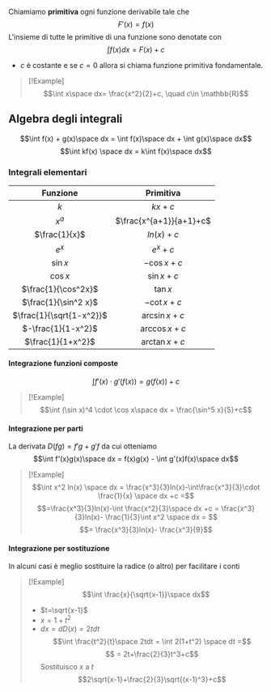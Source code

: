 Chiamiamo **primitiva** ogni funzione derivabile tale che
$$F'(x)=f(x)$$
L'insieme di tutte le primitive di una funzione sono denotate con
$$\int f(x) dx = F(x)+c$$
- $c$ è costante e se $c = 0$ allora si chiama funzione primitiva fondamentale.

>[!Example]
>$$\int x\space dx= \frac{x^2}{2}+c, \quad c\in \mathbb{R}$$


## Algebra degli integrali

$$\int f(x) + g(x)\space dx = \int f(x)\space dx + \int g(x)\space dx$$
$$\int kf(x) \space dx = k\int f(x)\space dx$$
### Integrali elementari

|       **Funzione**       |      **Primitiva**      |
|:------------------------:|:-----------------------:|
|           $k$            |         $kx+c$          |
|          $x^a$           | $\frac{x^{a+1}}{a+1}+c$ |
|      $\frac{1}{x}$       |       $ln (x) +c$       |
|          $e^x$           |         $e^x+c$         |
|         $\sin x$         |       $-\cos x+c$       |
|         $\cos x$         |       $\sin x+c$        |
|   $\frac{1}{\cos^2x}$    |        $\tan x$         |
|   $\frac{1}{\sin^2 x}$   |      $-\cot x +c$       |
| $\frac{1}{\sqrt{1-x^2}}$ |      $\arcsin x+c$      |
|    $-\frac{1}{1-x^2}$    |     $\arccos x +c$      |
|    $\frac{1}{1+x^2}$     |      $\arctan x+c$      |


#### Integrazione funzioni composte
$$\int f'(x) \cdot g'(f(x)) = g(f(x)) + c$$
>[!Example]
>$$\int (\sin x)^4 \cdot \cos x\space dx = \frac{\sin^5 x}{5}+c$$

#### Integrazione per parti
La derivata $D(fg) = f'g +g'f$ da cui otteniamo
$$\int f'(x)g(x)\space dx = f(x)g(x) - \int g'(x)f(x)\space dx$$
>[!Example]
>$$\int x^2 ln(x) \space dx = \frac{x^3}{3}ln(x)-\int\frac{x^3}{3}\cdot \frac{1}{x} \space dx +c =$$
>$$=\frac{x^3}{3}ln(x)-\int \frac{x^2}{3}\space dx +c = \frac{x^3}{3}ln(x)- \frac{1}{3}\int x^2 \space dx = $$
>$$= \frac{x^3}{3}ln(x)- \frac{x^3}{9}$$

#### Integrazione per sostituzione
In alcuni casi è meglio sostituire la radice (o altro) per facilitare i conti

>[!Example]
>$$\int \frac{x}{\sqrt{x-1}}\space dx$$
>- $t=\sqrt{x-1}$ 
>- $x=1+t^2$
>- $dx = dD(x) = 2tdt$
>$$\int \frac{t^2}{t}\space 2tdt = \int 2(1+t^2) \space dt =$$
>$$ = 2t+\frac{2}{3}t^3+c$$
>Sostituisco $x$ a $t$
>$$2\sqrt{x-1}+\frac{2}{3}\sqrt{(x-1)^3}+c$$
